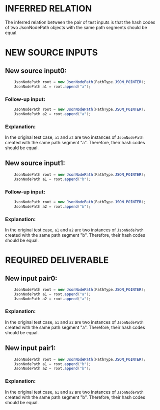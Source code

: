# INFERRED RELATION
The inferred relation between the pair of test inputs is that the hash codes of two JsonNodePath objects with the same path segments should be equal.

# NEW SOURCE INPUTS
## New source input0:
```java
    JsonNodePath root = new JsonNodePath(PathType.JSON_POINTER);
    JsonNodePath a1 = root.append("a");
```
### Follow-up input:
```java
    JsonNodePath root = new JsonNodePath(PathType.JSON_POINTER);
    JsonNodePath a2 = root.append("a");
```
### Explanation:
In the original test case, `a1` and `a2` are two instances of `JsonNodePath` created with the same path segment "a". Therefore, their hash codes should be equal.

## New source input1:
```java
    JsonNodePath root = new JsonNodePath(PathType.JSON_POINTER);
    JsonNodePath a1 = root.append("b");
```
### Follow-up input:
```java
    JsonNodePath root = new JsonNodePath(PathType.JSON_POINTER);
    JsonNodePath a2 = root.append("b");
```
### Explanation:
In the original test case, `a1` and `a2` are two instances of `JsonNodePath` created with the same path segment "b". Therefore, their hash codes should be equal.

# REQUIRED DELIVERABLE
## New input pair0:
```java
    JsonNodePath root = new JsonNodePath(PathType.JSON_POINTER);
    JsonNodePath a1 = root.append("a");
    JsonNodePath a2 = root.append("a");
```
### Explanation:
In the original test case, `a1` and `a2` are two instances of `JsonNodePath` created with the same path segment "a". Therefore, their hash codes should be equal.

## New input pair1:
```java
    JsonNodePath root = new JsonNodePath(PathType.JSON_POINTER);
    JsonNodePath a1 = root.append("b");
    JsonNodePath a2 = root.append("b");
```
### Explanation:
In the original test case, `a1` and `a2` are two instances of `JsonNodePath` created with the same path segment "b". Therefore, their hash codes should be equal.
